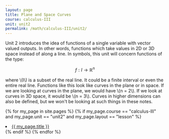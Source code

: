 ```yaml
---
layout: page
title: Plane and Space Curves 
course: calculus-III
unit: unit2
permalink: /math/calculus-III/unit2/
---
```


Unit 2 introduces the idea of functions of a single variable with vector valued outputs. In other words, functions which take values in 2D or 3D space instead of along a line. In symbols, this unit will concern functions of the type:

$$ f : I \to \mathbb{R}^n$$

where \\(I\\) is a subset of the real line. It could be a finite interval or even the entire real line. Functions like this look like curves in the plane or in space. If we are looking at curves in the plane, we would have \\(n = 2\\). If we look at curves in 3D space, it would be \\(n = 3\\). Curves in higher dimensions can also be defined, but we won't be looking at such things in these notes.

{% for my_page in site.pages %}
{% if  my_page.course == "calculus-III" and my_page.unit == "unit2" and my_page.layout == "lesson" %}
<li> <a class="page-link" href="{{ my_page.url | prepend: site.baseurl }}">{{ my_page.title }}</a> </li>
{% endif %}
{% endfor %}

